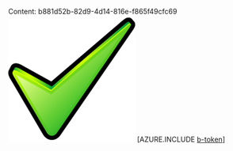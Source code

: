 Content: b881d52b-82d9-4d14-816e-f865f49cfc69![image](eadc3f05-9f4c-40d1-8fb4-db0f8627077e.png)
[AZURE.INCLUDE [b-token](34eeaabb-a32a-437f-8e25-c2d0d25be0dc.md)]
